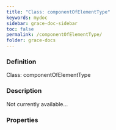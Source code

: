 ```yaml
---
title: "Class: componentOfElementType"
keywords: mydoc
sidebar: grace-doc-sidebar
toc: false
permalink: /componentOfElementType/
folder: grace-docs
---
```


### Definition
Class: componentOfElementType  

### Description
Not currently available...  

### Properties
  
